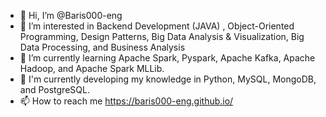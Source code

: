 - 👋 Hi, I’m @Baris000-eng
- 👀 I’m interested in Backend Development (JAVA) , Object-Oriented Programming, Design Patterns, Big Data Analysis & Visualization, Big Data Processing, and Business Analysis
- 🌱 I’m currently learning Apache Spark, Pyspark, Apache Kafka, Apache Hadoop, and Apache Spark MLLib.
- 🌱 I'm currently developing my knowledge in Python, MySQL, MongoDB, and PostgreSQL.
- 📫 How to reach me https://baris000-eng.github.io/

<!---
Baris000-eng/Baris000-eng is a ✨ special ✨ repository because its `README.md` (this file) appears on your GitHub profile.
You can click the Preview link to take a look at your changes.
--->
